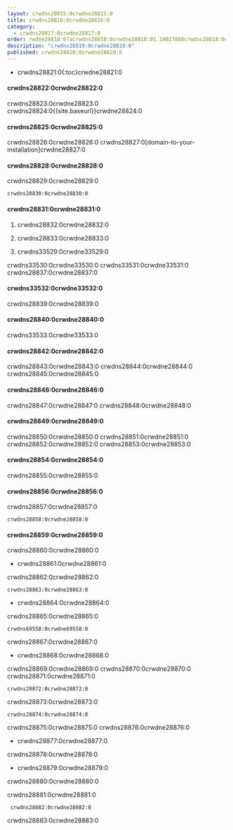 ```yaml
---
layout: crwdns28815:0crwdne28815:0
title: crwdns28816:0crwdne28816:0
category:
  - crwdns28817:0crwdne28817:0
order: rwdne28818:07acrwdns28818:0crwdne28818:01.10027888crwdns28818:0crwdne28818:0
description: "crwdns28819:0crwdne28819:0"
published: crwdns28820:0crwdne28820:0
---
```

- crwdns28821:0{:toc}crwdne28821:0

#### crwdns28822:0crwdne28822:0

crwdns28823:0crwdne28823:0 crwdns28824:0{{site.baseurl}}crwdne28824:0

#### crwdns28825:0crwdne28825:0

crwdns28826:0crwdne28826:0 crwdns28827:0[domain-to-your-installation]crwdne28827:0

#### crwdns28828:0crwdne28828:0

crwdns28829:0crwdne28829:0

    crwdns28830:0crwdne28830:0
    

#### crwdns28831:0crwdne28831:0

1. crwdns28832:0crwdne28832:0

2. crwdns28833:0crwdne28833:0

3. crwdns33529:0crwdne33529:0

crwdns33530:0crwdne33530:0 crwdns33531:0crwdne33531:0 crwdns28837:0crwdne28837:0

#### crwdns33532:0crwdne33532:0

crwdns28839:0crwdne28839:0

#### crwdns28840:0crwdne28840:0

crwdns33533:0crwdne33533:0

#### crwdns28842:0crwdne28842:0

crwdns28843:0crwdne28843:0 crwdns28844:0crwdne28844:0 crwdns28845:0crwdne28845:0

#### crwdns28846:0crwdne28846:0

crwdns28847:0crwdne28847:0 crwdns28848:0crwdne28848:0

#### crwdns28849:0crwdne28849:0

crwdns28850:0crwdne28850:0 crwdns28851:0crwdne28851:0 crwdns28852:0crwdne28852:0 crwdns28853:0crwdne28853:0

#### crwdns28854:0crwdne28854:0

crwdns28855:0crwdne28855:0

#### crwdns28856:0crwdne28856:0

crwdns28857:0crwdne28857:0

    crwdns28858:0crwdne28858:0
    

#### crwdns28859:0crwdne28859:0

crwdns28860:0crwdne28860:0

- crwdns28861:0crwdne28861:0

crwdns28862:0crwdne28862:0

    crwdns28863:0crwdne28863:0
    

- crwdns28864:0crwdne28864:0

crwdns28865:0crwdne28865:0

    crwdns69558:0crwdne69558:0
    

crwdns28867:0crwdne28867:0

- crwdns28868:0crwdne28868:0

crwdns28869:0crwdne28869:0 crwdns28870:0crwdne28870:0 crwdns28871:0crwdne28871:0

    crwdns28872:0crwdne28872:0
    

crwdns28873:0crwdne28873:0

    crwdns28874:0crwdne28874:0
    

crwdns28875:0crwdne28875:0 crwdns28876:0crwdne28876:0

- crwdns28877:0crwdne28877:0

crwdns28878:0crwdne28878:0

- crwdns28879:0crwdne28879:0

crwdns28880:0crwdne28880:0

crwdns28881:0crwdne28881:0

     crwdns28882:0crwdne28882:0
    

crwdns28883:0crwdne28883:0